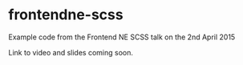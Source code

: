 # frontendne-scss
Example code from the Frontend NE SCSS talk on the 2nd April 2015

Link to video and slides coming soon.

